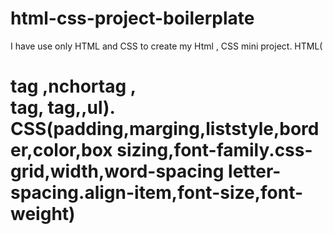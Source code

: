 # html-css-project-boilerplate
I have use  only HTML and CSS to create my Html , CSS mini project.
HTML( <h1>tag ,<a>nchortag , <div>tag, <img>tag,<table>,ul).
CSS(padding,marging,liststyle,border,color,box sizing,font-family.css-grid,width,word-spacing letter-spacing.align-item,font-size,font-weight)
